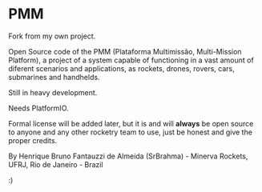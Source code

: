 # PMM
Fork from my own project.

Open Source code of the PMM (Plataforma Multimissão, Multi-Mission Platform), a project of a system capable of functioning in a vast amount of diferent scenarios and applications, as rockets, drones, rovers, cars, submarines and handhelds.

Still in heavy development.

Needs PlatformIO.

Formal license will be added later, but it is and will **always** be open source to anyone and any other rocketry team to use, just be honest and give the proper credits.

By Henrique Bruno Fantauzzi de Almeida (SrBrahma) - Minerva Rockets, UFRJ, Rio de Janeiro - Brazil

:)
